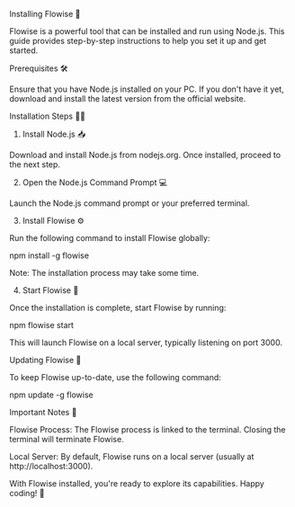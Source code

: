 Installing Flowise 🚀

Flowise is a powerful tool that can be installed and run using Node.js. This guide provides step-by-step instructions to help you set it up and get started.

Prerequisites 🛠️

Ensure that you have Node.js installed on your PC. If you don't have it yet, download and install the latest version from the official website.

Installation Steps 🧑‍💻

1. Install Node.js 📥

Download and install Node.js from nodejs.org. Once installed, proceed to the next step.

2. Open the Node.js Command Prompt 💻

Launch the Node.js command prompt or your preferred terminal.

3. Install Flowise ⚙️

Run the following command to install Flowise globally:

npm install -g flowise

Note: The installation process may take some time.

4. Start Flowise 🏁

Once the installation is complete, start Flowise by running:

npm flowise start

This will launch Flowise on a local server, typically listening on port 3000.

Updating Flowise 🔄

To keep Flowise up-to-date, use the following command:

npm update -g flowise

Important Notes 📝

Flowise Process: The Flowise process is linked to the terminal. Closing the terminal will terminate Flowise.

Local Server: By default, Flowise runs on a local server (usually at http://localhost:3000).

With Flowise installed, you're ready to explore its capabilities. Happy coding! 🎉
